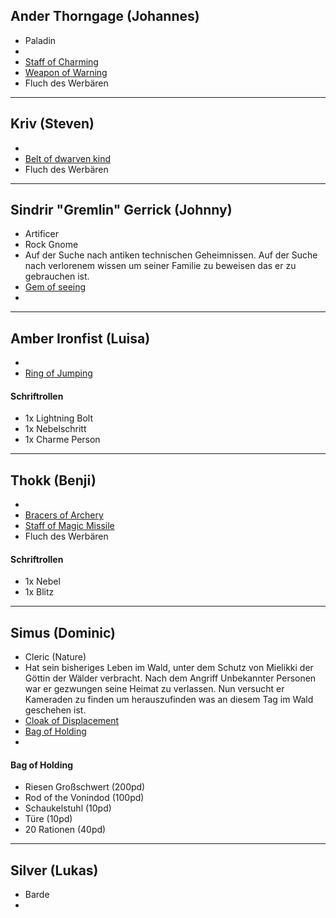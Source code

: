 ## Ander Thorngage (Johannes)
- Paladin
- 
- [Staff of Charming](Effekte/Ausrüstung#Staff%20of%20Charming) 
- [Weapon of Warning](Effekte/Ausrüstung.md#Weapon%20of%20Warning) 
- Fluch des Werbären


---
## Kriv (Steven)
- 
- [Belt of dwarven kind](Effekte/Ausrüstung#Belt%20of%20dwarven%20kind) 
- Fluch des Werbären

---
## Sindrir "Gremlin" Gerrick (Johnny)
- Artificer
- Rock Gnome
- Auf der Suche nach antiken technischen Geheimnissen. Auf der Suche nach verlorenem wissen um seiner Familie zu beweisen das er zu gebrauchen ist.
- [Gem of seeing](Effekte/Ausrüstung#Gem%20of%20Seeing) 
- 
---
## Amber Ironfist (Luisa)
- 
- [Ring of Jumping](Effekte/Ausrüstung.md#Ring%20of%20Jumping) 
#### Schriftrollen
- 1x Lightning Bolt
- 1x Nebelschritt
- 1x Charme Person

---
## Thokk (Benji)
- 
- [Bracers of Archery](Effekte/Ausrüstung.md#Bracers%20of%20Archery) 
- [Staff of Magic Missile](Effekte/Ausrüstung#Staff%20of%20Magic%20Missile) 
- Fluch des Werbären
#### Schriftrollen
- 1x Nebel
- 1x Blitz

---
## Simus (Dominic)
- Cleric (Nature)
- Hat sein bisheriges Leben im Wald, unter dem Schutz von Mielikki der Göttin der Wälder verbracht. Nach dem Angriff Unbekannter Personen war er gezwungen seine Heimat zu verlassen. Nun versucht er Kameraden zu finden um herauszufinden was an diesem Tag im Wald geschehen ist.
- [Cloak of Displacement](Effekte/Ausrüstung.md#Cloak%20of%20Displacement) 
- [Bag of Holding](Effekte/Ausrüstung#Bag%20of%20Holding) 
- 
#### Bag of Holding
- Riesen Großschwert (200pd)
- Rod of the Vonindod (100pd)
- Schaukelstuhl (10pd)
- Türe (10pd)
- 20 Rationen (40pd)

---
## Silver (Lukas)
- Barde
- 